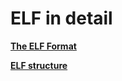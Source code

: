 # ELF in detail

[**The ELF Format**](https://www.ics.uci.edu/~aburtsev/238P/hw/hw3-elf/hw3-elf.html)

**[ELF structure](../../../assets/os/gnu_linux/elf-1.jpg)**
